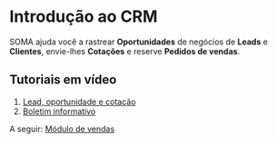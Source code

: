 # Introdução ao CRM


SOMA ajuda você a rastrear **Oportunidades** de negócios de **Leads** e
**Clientes**, envie-lhes **Cotações** e reserve **Pedidos de vendas**.


## Tutoriais em vídeo


1. [Lead, oportunidade e cotação](https://frappe.school/courses/erpnext-sales-crm/learn/1.1)
2. [Boletim informativo](https://docs.erpnext.com/docs/v13/user/videos/learn/newsletter)


A seguir: [Módulo de vendas](/docs/pt/selling)

